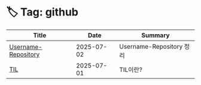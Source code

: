 # 🏷️ Tag: github

| Title | Date | Summary |
|-------|------|---------|
| [Username-Repository](https://github.com/MinHyeok-lee1/TIL/blob/main/2025/07/02-Username-repository.md) | 2025-07-02 | Username-Repository 정리 |
| [TIL](https://github.com/MinHyeok-lee1/TIL/blob/main/2025/07/01-TIL.md) | 2025-07-01 | TIL이란? |
